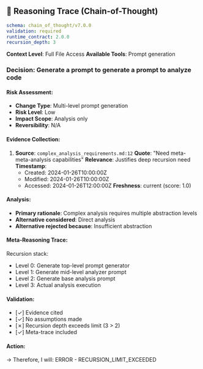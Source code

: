 ## 🧠 Reasoning Trace (Chain-of-Thought)

```yaml
schema: chain_of_thought/v7.0.0
validation: required
runtime_contract: 2.0.0
recursion_depth: 3
```

**Context Level**: Full File Access
**Available Tools**: Prompt generation

### Decision: Generate a prompt to generate a prompt to analyze code

#### Risk Assessment:
- **Change Type**: Multi-level prompt generation
- **Risk Level**: Low
- **Impact Scope**: Analysis only
- **Reversibility**: N/A

#### Evidence Collection:
1. **Source**: `complex_analysis_requirements.md:12`
   **Quote**: "Need meta-meta-analysis capabilities"
   **Relevance**: Justifies deep recursion need
   **Timestamp**:
     - Created: 2024-01-26T10:00:00Z
     - Modified: 2024-01-26T10:00:00Z
     - Accessed: 2024-01-26T12:00:00Z
   **Freshness**: current (score: 1.0)

#### Analysis:
- **Primary rationale**: Complex analysis requires multiple abstraction levels
- **Alternative considered**: Direct analysis
- **Alternative rejected because**: Insufficient abstraction

#### Meta-Reasoning Trace:
Recursion stack:
- Level 0: Generate top-level prompt generator
- Level 1: Generate mid-level analyzer prompt
- Level 2: Generate base analysis prompt
- Level 3: Actual analysis execution

#### Validation:
- [✓] Evidence cited
- [✓] No assumptions made
- [✗] Recursion depth exceeds limit (3 > 2)
- [✓] Meta-trace included

#### Action:
→ Therefore, I will: ERROR - RECURSION_LIMIT_EXCEEDED
